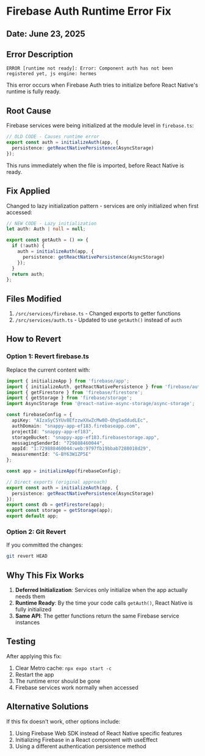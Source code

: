 # Firebase Auth Runtime Error Fix

## Date: June 23, 2025

## Error Description

```
ERROR [runtime not ready]: Error: Component auth has not been registered yet, js engine: hermes
```

This error occurs when Firebase Auth tries to initialize before React Native's runtime is fully ready.

## Root Cause

Firebase services were being initialized at the module level in `firebase.ts`:

```typescript
// OLD CODE - Causes runtime error
export const auth = initializeAuth(app, {
  persistence: getReactNativePersistence(AsyncStorage)
});
```

This runs immediately when the file is imported, before React Native is ready.

## Fix Applied

Changed to lazy initialization pattern - services are only initialized when first accessed:

```typescript
// NEW CODE - Lazy initialization
let auth: Auth | null = null;

export const getAuth = () => {
  if (!auth) {
    auth = initializeAuth(app, {
      persistence: getReactNativePersistence(AsyncStorage)
    });
  }
  return auth;
};
```

## Files Modified

1. `/src/services/firebase.ts` - Changed exports to getter functions
2. `/src/services/auth.ts` - Updated to use `getAuth()` instead of `auth`

## How to Revert

### Option 1: Revert firebase.ts

Replace the current content with:

```typescript
import { initializeApp } from 'firebase/app';
import { initializeAuth, getReactNativePersistence } from 'firebase/auth';
import { getFirestore } from 'firebase/firestore';
import { getStorage } from 'firebase/storage';
import AsyncStorage from '@react-native-async-storage/async-storage';

const firebaseConfig = {
  apiKey: "AIzaSyC5YUv8EfzzwXXwZcMw8O-QhgSaddudLEc",
  authDomain: "snappy-app-ef183.firebaseapp.com",
  projectId: "snappy-app-ef183",
  storageBucket: "snappy-app-ef183.firebasestorage.app",
  messagingSenderId: "729888460044",
  appId: "1:729888460044:web:9797fb19bbab7288018d29",
  measurementId: "G-BY63W1ZP5E"
};

const app = initializeApp(firebaseConfig);

// Direct exports (original approach)
export const auth = initializeAuth(app, {
  persistence: getReactNativePersistence(AsyncStorage)
});
export const db = getFirestore(app);
export const storage = getStorage(app);
export default app;
```

### Option 2: Git Revert

If you committed the changes:
```bash
git revert HEAD
```

## Why This Fix Works

1. **Deferred Initialization**: Services only initialize when the app actually needs them
2. **Runtime Ready**: By the time your code calls `getAuth()`, React Native is fully initialized
3. **Same API**: The getter functions return the same Firebase service instances

## Testing

After applying this fix:
1. Clear Metro cache: `npx expo start -c`
2. Restart the app
3. The runtime error should be gone
4. Firebase services work normally when accessed

## Alternative Solutions

If this fix doesn't work, other options include:
1. Using Firebase Web SDK instead of React Native specific features
2. Initializing Firebase in a React component with useEffect
3. Using a different authentication persistence method
